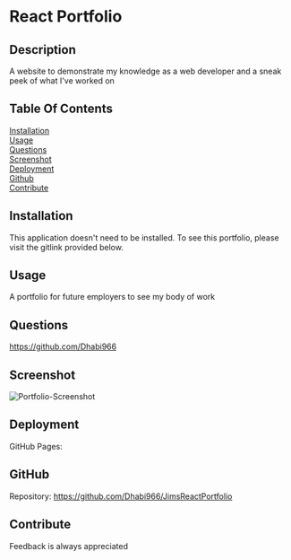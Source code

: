 # React Portfolio

## Description

A website to demonstrate my knowledge as a web developer and a sneak peek of what I've worked on

## Table Of Contents

[Installation](#installation) <br>
[Usage](#usage) <br>
[Questions](#questions) <br>
[Screenshot](#screenshot) <br>
[Deployment](#deployment) <br>
[Github](#github) <br>
[Contribute](#contribute) <br>

## Installation

This application doesn't need to be installed. To see this portfolio, please visit the gitlink provided below.

## Usage

A portfolio for future employers to see my body of work

## Questions

https://github.com/Dhabi966


## Screenshot
![Portfolio-Screenshot](https://user-images.githubusercontent.com/108851005/208034313-5a56a0be-70b8-4d02-a2e3-86b72ae8b122.png)

## Deployment
GitHub Pages: 
## GitHub
Repository: https://github.com/Dhabi966/JimsReactPortfolio

## Contribute
Feedback is always appreciated

